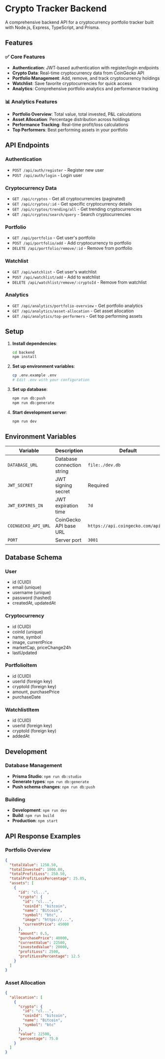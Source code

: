 # Crypto Tracker Backend

A comprehensive backend API for a cryptocurrency portfolio tracker built with Node.js, Express, TypeScript, and Prisma.

## Features

### ✅ Core Features
- **Authentication**: JWT-based authentication with register/login endpoints
- **Crypto Data**: Real-time cryptocurrency data from CoinGecko API
- **Portfolio Management**: Add, remove, and track cryptocurrency holdings
- **Watchlist**: Save favorite cryptocurrencies for quick access
- **Analytics**: Comprehensive portfolio analytics and performance tracking

### 📊 Analytics Features
- **Portfolio Overview**: Total value, total invested, P&L calculations
- **Asset Allocation**: Percentage distribution across holdings
- **Performance Tracking**: Real-time profit/loss calculations
- **Top Performers**: Best performing assets in your portfolio

## API Endpoints

### Authentication
- `POST /api/auth/register` - Register new user
- `POST /api/auth/login` - Login user

### Cryptocurrency Data
- `GET /api/cryptos` - Get all cryptocurrencies (paginated)
- `GET /api/cryptos/:id` - Get specific cryptocurrency details
- `GET /api/cryptos/trending/all` - Get trending cryptocurrencies
- `GET /api/cryptos/search/query` - Search cryptocurrencies

### Portfolio
- `GET /api/portfolio` - Get user's portfolio
- `POST /api/portfolio/add` - Add cryptocurrency to portfolio
- `DELETE /api/portfolio/remove/:id` - Remove from portfolio

### Watchlist
- `GET /api/watchlist` - Get user's watchlist
- `POST /api/watchlist/add` - Add to watchlist
- `DELETE /api/watchlist/remove/:cryptoId` - Remove from watchlist

### Analytics
- `GET /api/analytics/portfolio-overview` - Get portfolio analytics
- `GET /api/analytics/asset-allocation` - Get asset allocation
- `GET /api/analytics/top-performers` - Get top performing assets

## Setup

1. **Install dependencies**:
   ```bash
   cd backend
   npm install
   ```

2. **Set up environment variables**:
   ```bash
   cp .env.example .env
   # Edit .env with your configuration
   ```

3. **Set up database**:
   ```bash
   npm run db:push
   npm run db:generate
   ```

4. **Start development server**:
   ```bash
   npm run dev
   ```

## Environment Variables

| Variable | Description | Default |
|----------|-------------|---------|
| `DATABASE_URL` | Database connection string | `file:./dev.db` |
| `JWT_SECRET` | JWT signing secret | Required |
| `JWT_EXPIRES_IN` | JWT expiration time | `7d` |
| `COINGECKO_API_URL` | CoinGecko API base URL | `https://api.coingecko.com/api/v3` |
| `PORT` | Server port | `3001` |

## Database Schema

### User
- id (CUID)
- email (unique)
- username (unique)
- password (hashed)
- createdAt, updatedAt

### Cryptocurrency
- id (CUID)
- coinId (unique)
- name, symbol
- image, currentPrice
- marketCap, priceChange24h
- lastUpdated

### PortfolioItem
- id (CUID)
- userId (foreign key)
- cryptoId (foreign key)
- amount, purchasePrice
- purchaseDate

### WatchlistItem
- id (CUID)
- userId (foreign key)
- cryptoId (foreign key)
- addedAt

## Development

### Database Management
- **Prisma Studio**: `npm run db:studio`
- **Generate types**: `npm run db:generate`
- **Push schema changes**: `npm run db:push`

### Building
- **Development**: `npm run dev`
- **Build**: `npm run build`
- **Production**: `npm start`

## API Response Examples

### Portfolio Overview
```json
{
  "totalValue": 1250.50,
  "totalInvested": 1000.00,
  "totalProfitLoss": 250.50,
  "totalProfitLossPercentage": 25.05,
  "assets": [
    {
      "id": "cl...",
      "crypto": {
        "id": "cl...",
        "coinId": "bitcoin",
        "name": "Bitcoin",
        "symbol": "btc",
        "image": "https://...",
        "currentPrice": 45000
      },
      "amount": 0.5,
      "purchasePrice": 40000,
      "currentValue": 22500,
      "investedValue": 20000,
      "profitLoss": 2500,
      "profitLossPercentage": 12.5
    }
  ]
}
```

### Asset Allocation
```json
{
  "allocation": [
    {
      "crypto": {
        "id": "cl...",
        "coinId": "bitcoin",
        "name": "Bitcoin",
        "symbol": "btc"
      },
      "value": 22500,
      "percentage": 75.0
    }
  ]
}
